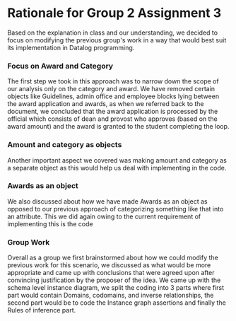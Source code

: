 # Rationale for Group 2 Assignment 3
Based on the explanation in class and our understanding, we decided to focus on modifying the previous group's work in a way that would best suit its implementation in Datalog programming.
### Focus on Award and Category
The first step we took in this approach was to narrow down the scope of our analysis only on the category and award. We have removed certain objects like Guidelines, admin office and employee blocks lying between the award application and awards, as when we referred back to the document, we concluded that the award application is processed by the official which consists of dean and provost who approves (based on the award amount) and the award is granted to the student completing the loop.
### Amount and category as objects
Another important aspect we covered was making amount and category as a separate object as this would help us deal with implementing in the code.

### Awards as an object
We also discussed about how we have made Awards as an object as opposed to our previous approach of categorizing something like that into an attribute. This we did again owing to the current requirement of implementing this is the code

### Group Work
Overall as a group we first brainstormed about how we could modify the previous work for this scenario, we discussed as what would be more appropriate and came up with conclusions that were agreed upon after convincing justification by the proposer of the idea. We came up with the schema level instance diagram, we split the coding into 3 parts where first part would contain Domains, codomains, and inverse relationships, the second part would be to code the Instance graph assertions and finally the Rules of inference part.
